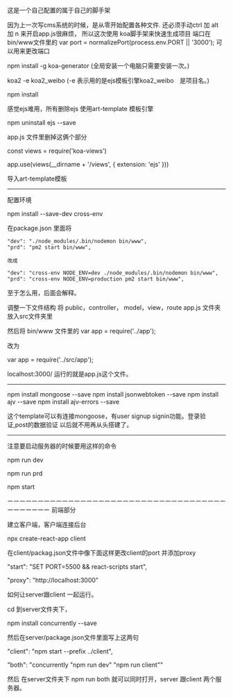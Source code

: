 这是一个自己配置的属于自己的脚手架

因为上一次写cms系统的时候，是从零开始配置各种文件.
还必须手动ctrl 加 alt 加 n 来开启app.js很麻烦，
所以这次使用
koa脚手架来快速生成项目
端口在 bin/www文件里的
var port = normalizePort(process.env.PORT || '3000');
可以用来更改端口



npm install -g koa-generator (全局安装一个电脑只需要安装一次。)

koa2 -e koa2_weibo      (-e 表示用的是ejs模板引擎koa2_weibo　是项目名。)

npm install



感觉ejs难用，所有删除ejs 使用art-template 模板引擎

npm uninstall ejs --save


app.js 文件里删掉这俩个部分

const views = require('koa-views')

app.use(views(__dirname + '/views', {
  extension: 'ejs'
}))


导入art-template模板


----------------------------------------------------------
配置环境

npm install --save-dev cross-env

在package.json 里面将

    "dev": "./node_modules/.bin/nodemon bin/www",
    "prd": "pm2 start bin/www",

    改成

    "dev": "cross-env NODE_ENV=dev ./node_modules/.bin/nodemon bin/www",
    "prd": "cross-env NODE_ENV=production pm2 start bin/www",


至于怎么用，后面会解释。



调整一下文件结构 将 public，controller， model，view，route app.js 文件夹放入src文件夹里

然后将 bin/www 文件里的
var app = require('../app');

改为

var app = require('../src/app');

localhost:3000/ 运行的就是app.js这个文件。

--------------------------------------------------------------------
npm install mongoose --save
npm install jsonwebtoken --save
npm install ajv --save
npm install ajv-errors --save

这个template可以有连接mongoose，有user signup signin功能。登录验证,post的数据验证
以后就不用再从头搭建了。



--------------------------------------------------------------------------------------

注意要启动服务器的时候要用这样的命令

npm run dev

npm run prd

npm start

ーーーーーーーーーーーーーーーーーーーーーーーーーーーーーーーーーーーーーーーーーーー
前端部分

建立客户端，客户端连接后台

npx create-react-app client

在client/packag.json文件中像下面这样更改client的port 并添加proxy

"start": "SET PORT=5500 && react-scripts start",

"proxy": "http://localhost:3000"

如何让server跟client 一起运行。

cd 到server文件夹下，

npm install concurrently --save

然后在server/package.json文件里面写上这两句

"client": "npm start --prefix ../client",

"both": "concurrently "npm run dev" "npm run client""

然后 在server文件夹下 npm run both 就可以同时打开，server 跟client 两个服务器。

